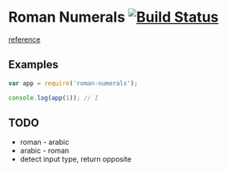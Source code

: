 # Roman Numerals [![Build Status](https://travis-ci.org/reergymerej/roman-numerals.svg?branch=master)](https://travis-ci.org/reergymerej/roman-numerals)

[reference](https://en.wikipedia.org/wiki/Roman_numerals#Roman_numeric_system)

## Examples
```js
var app = require('roman-numerals');

console.log(app(1)); // I

```

## TODO
* roman - arabic
* arabic - roman
* detect input type, return opposite